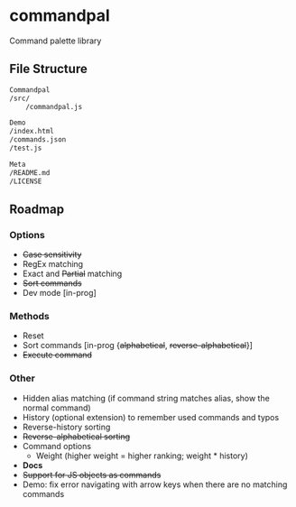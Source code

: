 # commandpal

Command palette library

## File Structure

```markdown
Commandpal
/src/
    /commandpal.js

Demo
/index.html
/commands.json
/test.js

Meta
/README.md
/LICENSE
```

## Roadmap

### Options

+ ~~Case sensitivity~~
+ RegEx matching
+ Exact and ~~Partial~~ matching
+ ~~Sort commands~~
+ Dev mode [in-prog]

### Methods

+ Reset
+ Sort commands [in-prog {~~alphabetical~~, ~~reverse-alphabetical~~}]
+ ~~Execute command~~

### Other

+ Hidden alias matching (if command string matches alias, show the normal command)
+ History (optional extension) to remember used commands and typos
+ Reverse-history sorting
+ ~~Reverse-alphabetical sorting~~
+ Command options
  + Weight (higher weight = higher ranking; weight * history)
+ **Docs**
+ ~~Support for JS objects as commands~~
+ Demo: fix error navigating with arrow keys when there are no matching commands
